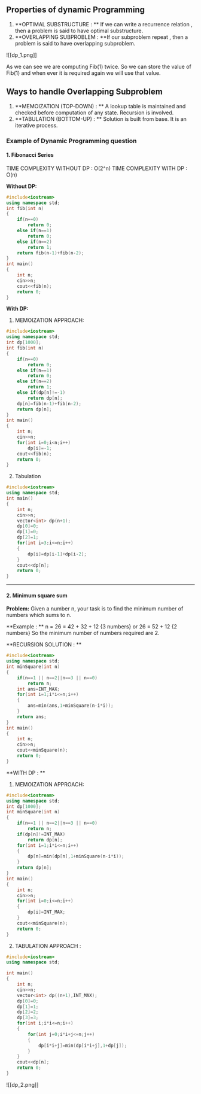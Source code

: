 
## Properties of dynamic Programming

1. **OPTIMAL SUBSTRUCTURE : ** If we can write a recurrence relation , then  a problem is said to have optimal substructure.
2. **OVERLAPPING SUBPROBLEM : **If our subproblem repeat , then a problem is said to have overlapping subproblem.

![[dp_1.png]]

As we can see we are computing Fib(1) twice. 
So we can store the value of Fib(1) and when ever it is required again we will use that value.


## Ways to handle Overlapping Subproblem

1. **MEMOIZATION (TOP-DOWN) : ** A lookup table is maintained and checked before computation of any state.  Recursion is involved.
2. **TABULATION (BOTTOM-UP) : ** Solution is built from base. It is an iterative process.



### Example of Dynamic Programming question

#### 1. Fibonacci Series

TIME COMPLEXITY WITHOUT DP :  O(2^n)
TIME COMPLEXITY WITH DP :  O(n)

**Without DP:**
```C++
#include<iostream>
using namespace std;
int fib(int n)
{
	if(n==0)
		return 0;
	else if(n==1)
		return 0;
	else if(n==2)
		return 1;
	return fib(n-1)+fib(n-2);
}
int main()
{
	int n;
	cin>>n;
	cout<<fib(n);
	return 0;
}
```


**With DP:**
1. MEMOIZATION APPROACH:

```C++
#include<iostream>
using namespace std;
int dp[1000];
int fib(int n)
{
	if(n==0)
		return 0;
	else if(n==1)
		return 0;
	else if(n==2)
		return 1;
	else if(dp[n]!=-1)
		return dp[n];
	dp[n]=fib(n-1)+fib(n-2);
	return dp[n];
}
int main()
{
	int n;
	cin>>n;
	for(int i=0;i<n;i++)
		dp[i]=-1;
	cout<<fib(n);
	return 0;
}
```

2. Tabulation

```C++
#include<iostream>
using namespace std;
int main()
{
	int n;
	cin>>n;
	vector<int> dp(n+1);
	dp[0]=0;
	dp[1]=0;
	dp[2]=1;
	for(int i=3;i<=n;i++)
	{
		dp[i]=dp[i-1]+dp[i-2];
	}
	cout<<dp[n];
	return 0;
}
```


--------------------------------------------------------------------

#### 2. Minimum square sum

**Problem:**
Given a number n, your task is to find the minimum number of numbers which sums to n.

**Example : **
n = 26 = 42 + 32 + 12 {3 numbers}
or 26 = 52 + 12 {2 numbers}
So the minimum number of numbers required are 2.


**RECURSION SOLUTION : **

```C++
#include<iostream>
using namespace std;
int minSquare(int n)
{
	if(n==1 || n==2||n==3 || n==0)
		return n;
	int ans=INT_MAX;
	for(int i=1;i*i<=n;i++)
	{
		ans=min(ans,1+minSquare(n-i*i));
	}
	return ans;
}
int main()
{
	int n;
	cin>>n;
	cout<<minSquare(n);
	return 0;
}
```

**WITH DP : **

1. MEMOIZATION APPROACH:
```C++
#include<iostream>
using namespace std;
int dp[1000];
int minSquare(int n)
{
	if(n==1 || n==2||n==3 || n==0)
		return n;
	if(dp[n]!=INT_MAX)
		return dp[n];
	for(int i=1;i*i<=n;i++)
	{
		dp[n]=min(dp[n],1+minSquare(n-i*i));
	}
	return dp[n];
}
int main()
{
	int n;
	cin>>n;
	for(int i=0;i<=n;i++)
	{
		dp[i]=INT_MAX;
	}
	cout<<minSquare(n);
	return 0;
}
```

2. TABULATION APPROACH :

```C++
#include<iostream>
using namespace std;

int main()
{
	int n;
	cin>>n;
	vector<int> dp((n+1),INT_MAX);
	dp[0]=0;
	dp[1]=1;
	dp[2]=2;
	dp[3]=3;
	for(int i;i*i<=n;i++)
	{
		for(int j=0;i*i+j<=n;j++)
		{
			dp[i*i+j]=min(dp[i*i+j],1+dp[j]);
		}
	}
	cout<<dp[n];
	return 0;
}
```


![[dp_2.png]]



